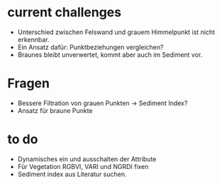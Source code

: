# current challenges
* Unterschied zwischen Felswand und grauem Himmelpunkt ist nicht erkennbar.
* Ein Ansatz dafür: Punktbeziehungen vergleichen?
* Braunes bleibt unverwertet, kommt aber auch im Sediment vor.

# Fragen
* Bessere Filtration von grauen Punkten -> Sediment Index?
* Ansatz für braune Punkte

# to do
* Dynamisches ein und ausschalten der Attribute
* Für Vegetation RGBVI, VARI und NGRDI fixen
* Sediment index aus Literatur suchen.
